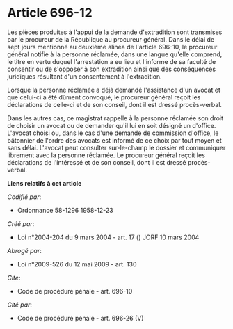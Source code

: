 # Article 696-12

Les pièces produites à l'appui de la demande d'extradition sont transmises par le procureur de la République au procureur
général. Dans le délai de sept jours mentionné au deuxième alinéa de l'article 696-10, le procureur général notifie à la
personne réclamée, dans une langue qu'elle comprend, le titre en vertu duquel l'arrestation a eu lieu et l'informe de sa
faculté de consentir ou de s'opposer à son extradition ainsi que des conséquences juridiques résultant d'un consentement à
l'extradition.

Lorsque la personne réclamée a déjà demandé l'assistance d'un avocat et que celui-ci a été dûment convoqué, le procureur
général reçoit les déclarations de celle-ci et de son conseil, dont il est dressé procès-verbal.

Dans les autres cas, ce magistrat rappelle à la personne réclamée son droit de choisir un avocat ou de demander qu'il lui en
soit désigné un d'office. L'avocat choisi ou, dans le cas d'une demande de commission d'office, le bâtonnier de l'ordre des
avocats est informé de ce choix par tout moyen et sans délai. L'avocat peut consulter sur-le-champ le dossier et communiquer
librement avec la personne réclamée. Le procureur général reçoit les déclarations de l'intéressé et de son conseil, dont il
est dressé procès-verbal.

**Liens relatifs à cet article**

_Codifié par_:

  - Ordonnance 58-1296 1958-12-23

_Créé par_:

  - Loi n°2004-204 du 9 mars 2004 - art. 17 () JORF 10 mars 2004

_Abrogé par_:

  - Loi n°2009-526 du 12 mai 2009 - art. 130

_Cite_:

  - Code de procédure pénale - art. 696-10

_Cité par_:

  - Code de procédure pénale - art. 696-26 (V)
